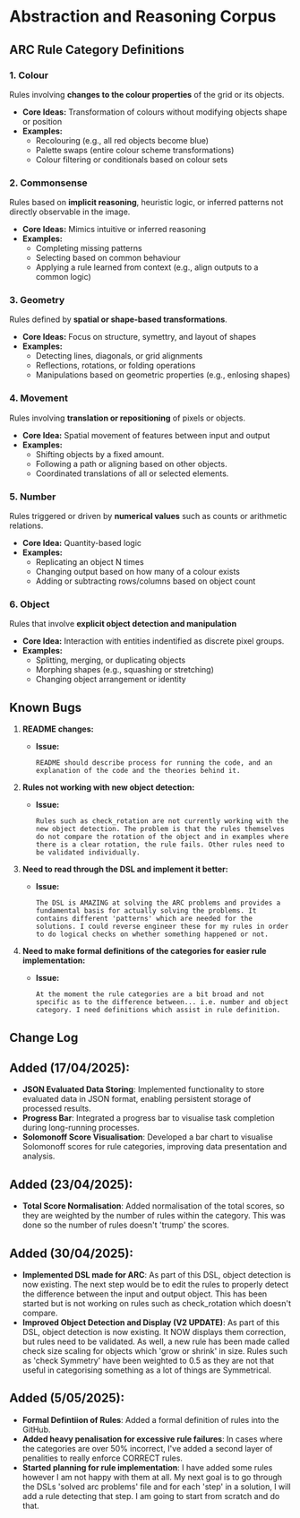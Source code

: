 # Abstraction and Reasoning Corpus

## ARC Rule Category Definitions

### 1. Colour

Rules involving **changes to the colour properties** of the grid or its objects.

- **Core Ideas:** Transformation of colours without modifying objects shape or position
- **Examples:**
  - Recolouring (e.g., all red objects become blue)
  - Palette swaps (entire colour scheme transformations)
  - Colour filtering or conditionals based on colour sets

### 2. Commonsense

Rules based on **implicit reasoning**, heuristic logic, or inferred patterns not directly observable in the image.

- **Core Ideas:** Mimics intuitive or inferred reasoning
- **Examples:**
  - Completing missing patterns
  - Selecting based on common behaviour
  - Applying a rule learned from context (e.g., align outputs to a common logic)

### 3. Geometry

Rules defined by **spatial or shape-based transformations**.

- **Core Ideas:** Focus on structure, symettry, and layout of shapes
- **Examples:**
  - Detecting lines, diagonals, or grid alignments
  - Reflections, rotations, or folding operations
  - Manipulations based on geometric properties (e.g., enlosing shapes)

### 4. Movement

Rules involving **translation or repositioning** of pixels or objects.

- **Core Idea:** Spatial movement of features between input and output
- **Examples:**
  - Shifting objects by a fixed amount.
  - Following a path or aligning based on other objects.
  - Coordinated translations of all or selected elements.

### 5. Number

Rules triggered or driven by **numerical values** such as counts or arithmetic relations.

- **Core Idea:** Quantity-based logic
- **Examples:**
  - Replicating an object N times
  - Changing output based on how many of a colour exists
  - Adding or subtracting rows/columns based on object count

### 6. Object

Rules that involve **explicit object detection and manipulation**

- **Core Idea:** Interaction with entities indentified as discrete pixel groups.
- **Examples:**
  - Splitting, merging, or duplicating objects
  - Morphing shapes (e.g., squashing or stretching)
  - Changing object arrangement or identity


## Known Bugs

1. **README changes:**
   - **Issue:** 
     ```
     README should describe process for running the code, and an explanation of the code and the theories behind it.
     ```

2. **Rules not working with new object detection:**
   - **Issue:** 
     ```
     Rules such as check_rotation are not currently working with the new object detection. The problem is that the rules themselves do not compare the rotation of the object and in examples where there is a clear rotation, the rule fails. Other rules need to be validated individually.
     ```

3. **Need to read through the DSL and implement it better:**
   - **Issue:** 
     ```
     The DSL is AMAZING at solving the ARC problems and provides a fundamental basis for actually solving the problems. It contains different 'patterns' which are needed for the solutions. I could reverse engineer these for my rules in order to do logical checks on whether something happened or not.
     ```

4. **Need to make formal definitions of the categories for easier rule implementation:**
   - **Issue:** 
     ```
     At the moment the rule categories are a bit broad and not specific as to the difference between... i.e. number and object category. I need definitions which assist in rule definition.
     ```

## Change Log

## Added (17/04/2025):
- **JSON Evaluated Data Storing**: Implemented functionality to store evaluated data in JSON format, enabling persistent storage of processed results.
- **Progress Bar**: Integrated a progress bar to visualise task completion during long-running processes.
- **Solomonoff Score Visualisation**: Developed a bar chart to visualise Solomonoff scores for rule categories, improving data presentation and analysis.

## Added (23/04/2025):
- **Total Score Normalisation**: Added normalisation of the total scores, so they are weighted by the number of rules within the category. This was done so the number of rules doesn't 'trump' the scores.

## Added (30/04/2025): 
- **Implemented DSL made for ARC**: As part of this DSL, object detection is now existing. The next step would be to edit the rules to properly detect the difference between the input and output object. This has been started but is not working on rules such as check_rotation which doesn't compare.
- **Improved Object Detection and Display (V2 UPDATE)**: As part of this DSL, object detection is now existing. It NOW displays them correction, but rules need to be validated. As well, a new rule has been made called check size scaling for objects which 'grow or shrink' in size. Rules such as 'check Symmetry' have been weighted to 0.5 as they are not that useful in categorising something as a lot of things are Symmetrical. 

## Added (5/05/2025):
- **Formal Defintiion of Rules**: Added a formal definition of rules into the GitHub.
- **Added heavy penalisation for excessive rule failures**: In cases where the categories are over 50% incorrect, I've added a second layer of penalities to really enforce CORRECT rules.
- **Started planning for rule implementation**: I have added some rules however I am not happy with them at all. My next goal is to go through the DSLs 'solved arc problems' file and for each 'step' in a solution, I will add a rule detecting that step. I am going to start from scratch and do that.